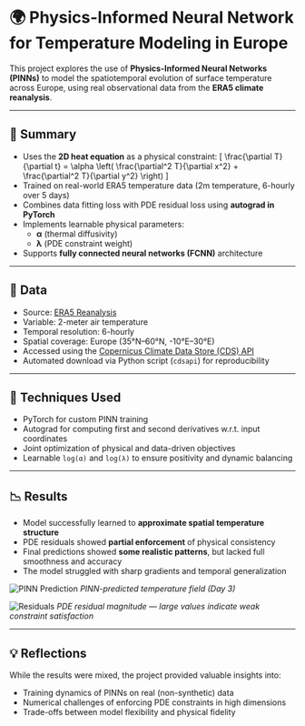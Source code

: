 # 🌍 Physics-Informed Neural Network for Temperature Modeling in Europe

This project explores the use of **Physics-Informed Neural Networks (PINNs)** to model the spatiotemporal evolution of surface temperature across Europe, using real observational data from the **ERA5 climate reanalysis**.

---

## 📌 Summary

- Uses the **2D heat equation** as a physical constraint:
  \[
  \frac{\partial T}{\partial t} = \alpha \left( \frac{\partial^2 T}{\partial x^2} + \frac{\partial^2 T}{\partial y^2} \right)
  \]
- Trained on real-world ERA5 temperature data (2m temperature, 6-hourly over 5 days)
- Combines data fitting loss with PDE residual loss using **autograd in PyTorch**
- Implements learnable physical parameters:
  - **α** (thermal diffusivity)
  - **λ** (PDE constraint weight)
- Supports **fully connected neural networks (FCNN)** architecture

---

## 📡 Data

- Source: [ERA5 Reanalysis](https://cds.climate.copernicus.eu/)
- Variable: 2-meter air temperature
- Temporal resolution: 6-hourly
- Spatial coverage: Europe (35°N–60°N, -10°E–30°E)
- Accessed using the [Copernicus Climate Data Store (CDS) API](https://cds.climate.copernicus.eu/api-how-to)
- Automated download via Python script (`cdsapi`) for reproducibility


---

## 🔧 Techniques Used

- PyTorch for custom PINN training
- Autograd for computing first and second derivatives w.r.t. input coordinates
- Joint optimization of physical and data-driven objectives
- Learnable `log(α)` and `log(λ)` to ensure positivity and dynamic balancing

---

## 📉 Results

- Model successfully learned to **approximate spatial temperature structure**
- PDE residuals showed **partial enforcement** of physical consistency
- Final predictions showed **some realistic patterns**, but lacked full smoothness and accuracy
- The model struggled with sharp gradients and temporal generalization

![PINN Prediction](output_pred.png)
*PINN-predicted temperature field (Day 3)*

![Residuals](output_residual.png)
*PDE residual magnitude — large values indicate weak constraint satisfaction*

---

## 💡 Reflections

While the results were mixed, the project provided valuable insights into:

- Training dynamics of PINNs on real (non-synthetic) data
- Numerical challenges of enforcing PDE constraints in high dimensions
- Trade-offs between model flexibility and physical fidelity

